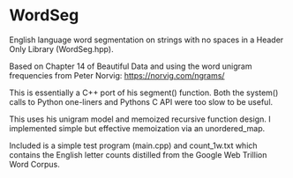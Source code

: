 # WordSeg
English language word segmentation on strings with no spaces in a Header Only Library (WordSeg.hpp).

Based on Chapter 14 of Beautiful Data and using the word unigram frequencies from Peter Norvig: https://norvig.com/ngrams/

This is essentially a C++ port of his segment() function. Both the system() calls to Python one-liners and Pythons C API were too slow to be useful.

This uses his unigram model and memoized recursive function design. I implemented simple but effective memoization via an unordered_map.

Included is a simple test program (main.cpp) and count_1w.txt which contains the English letter counts distilled from the Google Web Trillion Word Corpus.
